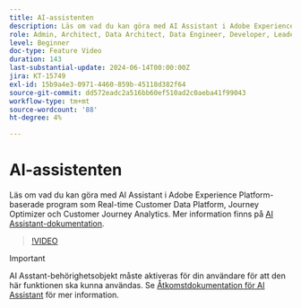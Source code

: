 ```yaml
---
title: AI-assistenten
description: Läs om vad du kan göra med AI Assistant i Adobe Experience Platform-baserade program som Real-time Customer Data Platform, Journey Optimizer och Customer Journey Analytics.
role: Admin, Architect, Data Architect, Data Engineer, Developer, Leader, User
level: Beginner
doc-type: Feature Video
duration: 143
last-substantial-update: 2024-06-14T00:00:00Z
jira: KT-15749
exl-id: 15b9a4e3-0971-4460-859b-45118d382f64
source-git-commit: dd572eadc2a516bb60ef510ad2c0aeba41f99043
workflow-type: tm+mt
source-wordcount: '88'
ht-degree: 4%

---
```


# AI-assistenten

Läs om vad du kan göra med AI Assistant i Adobe Experience Platform-baserade program som Real-time Customer Data Platform, Journey Optimizer och Customer Journey Analytics. Mer information finns på [AI Assistant-dokumentation](https://experienceleague.adobe.com/en/docs/experience-platform/ai-assistant/home).

>[!VIDEO](https://video.tv.adobe.com/v/3429845/?learn=on)

>[!IMPORTANT]
>
> AI Asstant-behörighetsobjekt måste aktiveras för din användare för att den här funktionen ska kunna användas. Se [Åtkomstdokumentation för AI Assistant](https://experienceleague.adobe.com/en/docs/experience-platform/ai-assistant/access) för mer information.
